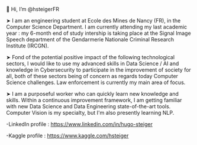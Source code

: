 👋 Hi, I’m @hsteigerFR

➤ I am an engineering student at Ecole des Mines de Nancy (FR), in the Computer Science Department. I am currently attending my last academic year : my 6-month end of study intership is taking place at the Signal Image Speech department of the Gendarmerie Nationale Criminal Research Institute (IRCGN).

➤ Fond of the potential positive impact of the following technological sectors, I would like to use my advanced skills in Data Science / AI and knowledge in Cybersecurity to participate in the improvement of society for all, both of these sectors being of concern as regards today Computer Science challenges. Law enforcement is currently my main area of focus.

➤ I am a purposeful worker who can quickly learn new knowledge and skills. Within a continuous improvement framework, I am getting familiar with new Data Science and Data Engineering state-of-the-art tools. Computer Vision is my specialty, but I'm also presently learning NLP.

-LinkedIn profile : https://www.linkedin.com/in/hugo-steiger

-Kaggle profile : https://www.kaggle.com/hsteiger
